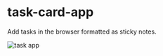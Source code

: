 # task-card-app

Add tasks in the browser formatted as sticky notes.

![task app](http://res.cloudinary.com/ratacibernetica/image/upload/v1489977877/Captura_de_pantalla_2017-03-19_a_la_s_22.42.32_tltzlm.png)
